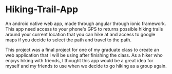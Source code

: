 # Hiking-Trail-App

An android native web app, made through angular through ionic framework. This app need access to your phone's GPS  to returns possible hiking trails around your current  location 
that you can hike at and access to google maps if you decide to select the path and travel to the path.

This project was a final project for one of my graduate class to create an web application that I will be using after finishing the class. As a hiker who enjoys hiking with friends, I 
thought this app would be a great idea for myself and my friends to use when we decide to go hiking as a group again.
